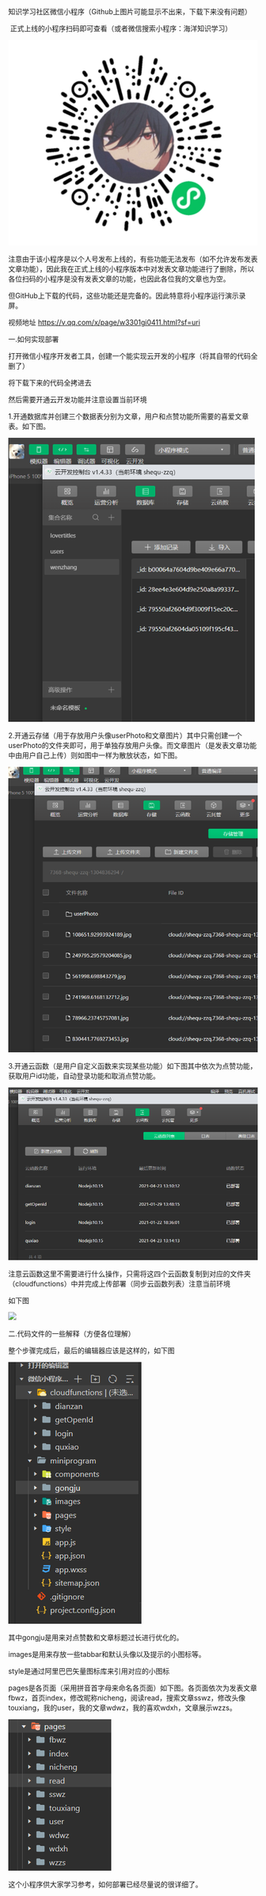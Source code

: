 知识学习社区微信小程序（Github上图片可能显示不出来，下载下来没有问题）

​                                                                                正式上线的小程序扫码即可查看（或者微信搜索小程序：海洋知识学习）

![](https://github.com/ZZQZHU/WXAPP/blob/main/readmeIMG/%E5%B0%8F%E7%A8%8B%E5%BA%8F%E7%A0%81.png?raw=true)

注意由于该小程序是以个人号发布上线的，有些功能无法发布（如不允许发布发表文章功能），因此我在正式上线的小程序版本中对发表文章功能进行了删除，所以各位扫码的小程序是没有发表文章的功能，也因此各位我的文章也为空。

但GitHub上下载的代码，这些功能还是完备的。因此特意将小程序运行演示录屏。

视频地址           https://v.qq.com/x/page/w3301gi0411.html?sf=uri



一.如何实现部署

打开微信小程序开发者工具，创建一个能实现云开发的小程序（将其自带的代码全删了）

将下载下来的代码全拷进去

然后需要开通云开发功能并注意设置当前环境



1.开通数据库并创建三个数据表分别为文章，用户和点赞功能所需要的喜爱文章表。如下图。

<img src="https://github.com/ZZQZHU/WXAPP/blob/main/readmeIMG/%E4%BA%91%E6%95%B0%E6%8D%AE%E5%BA%93.png?raw=true" style="zoom:80%;" />

2.开通云存储（用于存放用户头像userPhoto和文章图片）其中只需创建一个userPhoto的文件夹即可，用于单独存放用户头像。而文章图片（是发表文章功能中由用户自己上传）则如图中一样为散放状态，如下图。

<img src="https://github.com/ZZQZHU/WXAPP/blob/main/readmeIMG/%E4%BA%91%E5%AD%98%E5%82%A8.png?raw=true" style="zoom:67%;" />



3.开通云函数（是用户自定义函数来实现某些功能）如下图其中依次为点赞功能，获取用户id功能，自动登录功能和取消点赞功能。

![](https://github.com/ZZQZHU/WXAPP/blob/main/readmeIMG/%E4%BA%91%E5%87%BD%E6%95%B0.png?raw=true)

注意云函数这里不需要进行什么操作，只需将这四个云函数复制到对应的文件夹（cloudfunctions）中并完成上传部署（同步云函数列表）注意当前环境

如下图

![](https://github.com/ZZQZHU/WXAPP/blob/main/readmeIMG/%E4%BA%91%E5%87%BD%E6%95%B0%E9%83%A8%E7%BD%B2.jpg?raw=true)



二.代码文件的一些解释（方便各位理解）

整个步骤完成后，最后的编辑器应该是这样的，如下图

![](https://github.com/ZZQZHU/WXAPP/blob/main/readmeIMG/%E5%AE%8C%E6%88%90.png?raw=true)

其中gongju是用来对点赞数和文章标题过长进行优化的。

images是用来存放一些tabbar和默认头像以及提示的小图标等。

style是通过阿里巴巴矢量图标库来引用对应的小图标

pages是各页面（采用拼音首字母来命名各页面）如下图。各页面依次为发表文章fbwz，首页index，修改昵称nicheng，阅读read，搜索文章sswz，修改头像touxiang，我的user，我的文章wdwz，我的喜欢wdxh，文章展示wzzs。

![](https://github.com/ZZQZHU/WXAPP/blob/main/readmeIMG/%E9%A1%B5%E9%9D%A2.png?raw=true)

这个小程序供大家学习参考，如何部署已经尽量说的很详细了。
